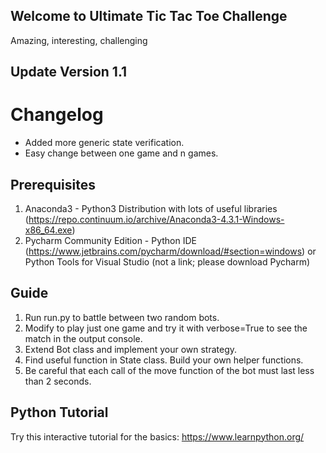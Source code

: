 ## Welcome to Ultimate Tic Tac Toe Challenge

Amazing, interesting, challenging

## Update Version 1.1
# Changelog
- Added more generic state verification.
- Easy change between one game and n games.

## Prerequisites

1. Anaconda3 - Python3 Distribution with lots of useful libraries (https://repo.continuum.io/archive/Anaconda3-4.3.1-Windows-x86_64.exe)
2. Pycharm Community Edition - Python IDE (https://www.jetbrains.com/pycharm/download/#section=windows)
or
Python Tools for Visual Studio (not a link; please download Pycharm)


## Guide

1. Run run.py to battle between two random bots.
2. Modify to play just one game and try it with verbose=True to see the match in the output console.
3. Extend Bot class and implement your own strategy.
4. Find useful function in State class. Build your own helper functions.
5. Be careful that each call of the move function of the bot must last less than 2 seconds.

## Python Tutorial

Try this interactive tutorial for the basics: https://www.learnpython.org/

